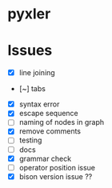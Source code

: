 # pyxler

# Issues

- [x] line joining 
- [~] tabs
- [x] syntax error
- [x] escape sequence 
- [ ] naming of nodes in graph
- [x] remove comments
- [ ] testing
- [ ] docs
- [x] grammar check
- [ ] operator position issue
- [x] bison version issue ??